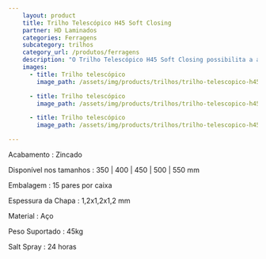 ```yaml
---
    layout: product
    title: Trilho Telescópico H45 Soft Closing
    partner: HD Laminados
    categories: Ferragens     
    subcategory: trilhos
    category_url: /produtos/ferragens
    description: "O Trilho Telescópico H45 Soft Closing possibilita a abertura total da gaveta e um fechamento suave e silencioso através do seu sistema de amortecimento integrado. Sua praticidade com travas laterais permite a retirada da gaveta."
    images: 
      - title: Trilho telescópico
        image_path: /assets/img/products/trilhos/trilho-telescopico-h45-soft-closing.jpg

      - title: Trilho telescópico
        image_path: /assets/img/products/trilhos/trilho-telescopico-h45-soft-closing-spec.jpg

      - title: Trilho telescópico
        image_path: /assets/img/products/trilhos/trilho-telescopico-h45-soft-closing-spec-2.jpg

---
```


Acabamento
: Zincado

Disponível nos tamanhos
: 350 | 400 | 450 | 500 | 550 mm

Embalagem
: 15 pares por caixa

Espessura da Chapa
: 1,2x1,2x1,2 mm

Material
: Aço

Peso Suportado
: 45kg

Salt Spray
: 24 horas
